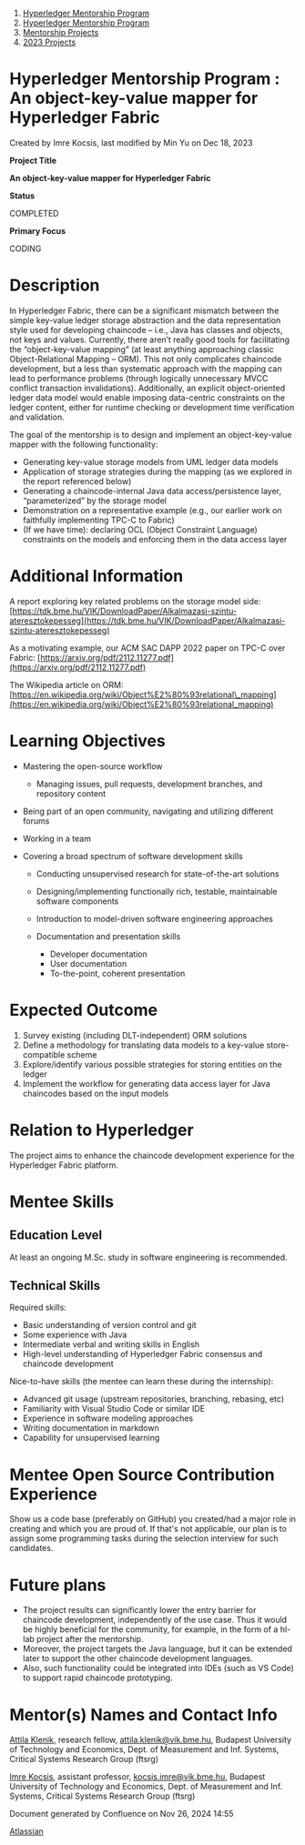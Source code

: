 1. [Hyperledger Mentorship Program](index.html)
2. [Hyperledger Mentorship Program](Hyperledger-Mentorship-Program_21954571.html)
3. [Mentorship Projects](Mentorship-Projects_21954604.html)
4. [2023 Projects](2023-Projects_21954865.html)

# Hyperledger Mentorship Program : An object-key-value mapper for Hyperledger Fabric

Created by Imre Kocsis, last modified by Min Yu on Dec 18, 2023

**Project Title**

**An object-key-value mapper for Hyperledger Fabric**

**Status**

COMPLETED

**Primary Focus**

CODING   

# Description

In Hyperledger Fabric, there can be a significant mismatch between the simple key-value ledger storage abstraction and the data representation style used for developing chaincode – i.e., Java has classes and objects, not keys and values. Currently, there aren’t really good tools for facilitating the “object-key-value mapping” (at least anything approaching classic Object-Relational Mapping – ORM). This not only complicates chaincode development, but a less than systematic approach with the mapping can lead to performance problems (through logically unnecessary MVCC conflict transaction invalidations). Additionally, an explicit object-oriented ledger data model would enable imposing data-centric constraints on the ledger content, either for runtime checking or development time verification and validation.

The goal of the mentorship is to design and implement an object-key-value mapper with the following functionality:

- Generating key-value storage models from UML ledger data models
- Application of storage strategies during the mapping (as we explored in the report referenced below)
- Generating a chaincode-internal Java data access/persistence layer, “parameterized” by the storage model
- Demonstration on a representative example (e.g., our earlier work on faithfully implementing TPC-C to Fabric)
- (If we have time): declaring OCL (Object Constraint Language) constraints on the models and enforcing them in the data access layer

# Additional Information

A report exploring key related problems on the storage model side: [https://tdk.bme.hu/VIK/DownloadPaper/Alkalmazasi-szintu-ateresztokepesseg](https://tdk.bme.hu/VIK/DownloadPaper/Alkalmazasi-szintu-ateresztokepesseg)

As a motivating example, our ACM SAC DAPP 2022 paper on TPC-C over Fabric: [https://arxiv.org/pdf/2112.11277.pdf](https://arxiv.org/pdf/2112.11277.pdf)

The Wikipedia article on ORM: [https://en.wikipedia.org/wiki/Object%E2%80%93relational\_mapping](https://en.wikipedia.org/wiki/Object%E2%80%93relational_mapping)

# Learning Objectives

- Mastering the open-source workflow
  
  - Managing issues, pull requests, development branches, and repository content
- Being part of an open community, navigating and utilizing different forums
- Working in a team
- Covering a broad spectrum of software development skills
  
  - Conducting unsupervised research for state-of-the-art solutions
  - Designing/implementing functionally rich, testable, maintainable software components
  - Introduction to model-driven software engineering approaches
  - Documentation and presentation skills
    
    - Developer documentation
    - User documentation
    - To-the-point, coherent presentation

# Expected Outcome

1. Survey existing (including DLT-independent) ORM solutions
2. Define a methodology for translating data models to a key-value store-compatible scheme
3. Explore/identify various possible strategies for storing entities on the ledger
4. Implement the workflow for generating data access layer for Java chaincodes based on the input models

# Relation to Hyperledger

The project aims to enhance the chaincode development experience for the Hyperledger Fabric platform.

# Mentee Skills

## Education Level

At least an ongoing M.Sc. study in software engineering is recommended.

## Technical Skills

Required skills:

- Basic understanding of version control and git
- Some experience with Java
- Intermediate verbal and writing skills in English
- High-level understanding of Hyperledger Fabric consensus and chaincode development

Nice-to-have skills (the mentee can learn these during the internship):

- Advanced git usage (upstream repositories, branching, rebasing, etc)
- Familiarity with Visual Studio Code or similar IDE
- Experience in software modeling approaches
- Writing documentation in markdown
- Capability for unsupervised learning

# Mentee Open Source Contribution Experience

Show us a code base (preferably on GitHub) you created/had a major role in creating and which you are proud of. If that's not applicable, our plan is to assign some programming tasks during the selection interview for such candidates.

# Future plans

- The project results can significantly lower the entry barrier for chaincode development, independently of the use case. Thus it would be highly beneficial for the community, for example, in the form of a hl-lab project after the mentorship.
- Moreover, the project targets the Java language, but it can be extended later to support the other chaincode development languages.
- Also, such functionality could be integrated into IDEs (such as VS Code) to support rapid chaincode prototyping.

# Mentor(s) Names and Contact Info

[Attila Klenik](https://lf-hyperledger.atlassian.net/wiki/people/712020:4b6a8d7d-e65a-471e-a60d-e945d09147e2?ref=confluence), research fellow, [attila.klenik@vik.bme.hu](mailto:attila.klenik@vik.bme.hu), Budapest University of Technology and Economics, Dept. of Measurement and Inf. Systems, Critical Systems Research Group (ftsrg)

[Imre Kocsis](https://lf-hyperledger.atlassian.net/wiki/people/5ab966218835f42a650a01ba?ref=confluence), assistant professor, [kocsis.imre@vik.bme.hu](mailto:kocsis.imre@vik.bme.hu), Budapest University of Technology and Economics, Dept. of Measurement and Inf. Systems, Critical Systems Research Group (ftsrg)

Document generated by Confluence on Nov 26, 2024 14:55

[Atlassian](http://www.atlassian.com/)
